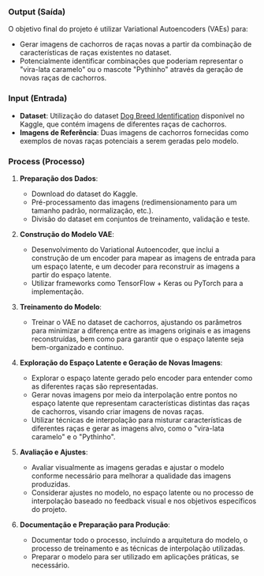 ### Output (Saída)

O objetivo final do projeto é utilizar Variational Autoencoders (VAEs) para:
- Gerar imagens de cachorros de raças novas a partir da combinação de características de raças existentes no dataset.
- Potencialmente identificar combinações que poderiam representar o "vira-lata caramelo" ou o mascote "Pythinho" através da geração de novas raças de cachorros.

### Input (Entrada)

- **Dataset**: Utilização do dataset [Dog Breed Identification](https://www.kaggle.com/c/dog-breed-identification/data) disponível no Kaggle, que contém imagens de diferentes raças de cachorros.
- **Imagens de Referência**: Duas imagens de cachorros fornecidas como exemplos de novas raças potenciais a serem geradas pelo modelo.

### Process (Processo)

1. **Preparação dos Dados**:
   - Download do dataset do Kaggle.
   - Pré-processamento das imagens (redimensionamento para um tamanho padrão, normalização, etc.).
   - Divisão do dataset em conjuntos de treinamento, validação e teste.

2. **Construção do Modelo VAE**:
   - Desenvolvimento do Variational Autoencoder, que inclui a construção de um encoder para mapear as imagens de entrada para um espaço latente, e um decoder para reconstruir as imagens a partir do espaço latente.
   - Utilizar frameworks como TensorFlow + Keras ou PyTorch para a implementação.

3. **Treinamento do Modelo**:
   - Treinar o VAE no dataset de cachorros, ajustando os parâmetros para minimizar a diferença entre as imagens originais e as imagens reconstruídas, bem como para garantir que o espaço latente seja bem-organizado e contínuo.

4. **Exploração do Espaço Latente e Geração de Novas Imagens**:
   - Explorar o espaço latente gerado pelo encoder para entender como as diferentes raças são representadas.
   - Gerar novas imagens por meio da interpolação entre pontos no espaço latente que representam características distintas das raças de cachorros, visando criar imagens de novas raças.
   - Utilizar técnicas de interpolação para misturar características de diferentes raças e gerar as imagens alvo, como o "vira-lata caramelo" e o "Pythinho".

5. **Avaliação e Ajustes**:
   - Avaliar visualmente as imagens geradas e ajustar o modelo conforme necessário para melhorar a qualidade das imagens produzidas.
   - Considerar ajustes no modelo, no espaço latente ou no processo de interpolação baseado no feedback visual e nos objetivos específicos do projeto.

6. **Documentação e Preparação para Produção**:
   - Documentar todo o processo, incluindo a arquitetura do modelo, o processo de treinamento e as técnicas de interpolação utilizadas.
   - Preparar o modelo para ser utilizado em aplicações práticas, se necessário.
